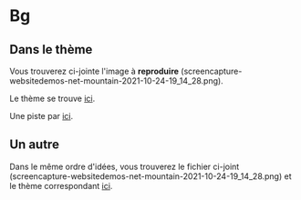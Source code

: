 # Bg

## Dans le thème

Vous trouverez ci-jointe l'image à **reproduire** (screencapture-websitedemos-net-mountain-2021-10-24-19_14_28.png).

Le thème se trouve [ici](https://websitedemos.net/mountain/).

Une piste par [ici](https://fr.w3docs.com/snippets/css/comment-changer-limage-de-fond-defilant-avec-css.html).

## Un autre

Dans le même ordre d'idées, vous trouverez le fichier ci-joint (screencapture-websitedemos-net-mountain-2021-10-24-19_14_28.png) et le thème correspondant [ici](https://websitedemos.net/outdoor-adventure-02/).
